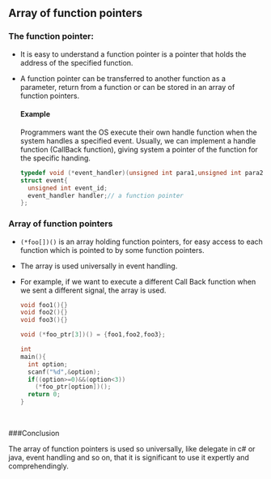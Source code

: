 ## Array of function pointers

### The function pointer:

- It is easy to understand a function pointer is a pointer that holds the address of the specified function.

- A function pointer can be transferred to another function as a parameter, return from a function or can be stored in an array of function pointers.

  #### Example

  Programmers want the OS execute their own handle function when the system handles a specified event. Usually, we can implement a handle function (CallBack function), giving system a pointer of the function for the specific handing.

  ```c
  typedef void (*event_handler)(unsigned int para1,unsigned int para2);
  struct event{
    unsigned int event_id;
    event_handler handler;// a function pointer
  };
  ```

### Array of function pointers

- `(*foo[])()` is an array holding function pointers, for easy access to each function which is pointed to by some function pointers.

- The array is used universally in event handling.

- For example, if we want to execute a different Call Back function when we sent a different signal, the array is used.

  ```c
  void foo1(){}
  void foo2(){}
  void foo3(){}

  void (*foo_ptr[3])() = {foo1,foo2,foo3};

  int
  main(){
    int option;
    scanf("%d",&option);
    if((option>=0)&&(option<3))
      (*foo_ptr[option])();
    return 0;
  }
  ```

  ​

###Conclusion

The array of function pointers is used so universally, like delegate in c# or java, event handling and so on, that it is significant to use it expertly and comprehendingly.


